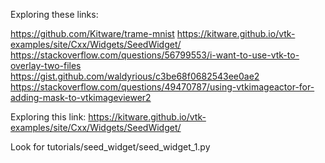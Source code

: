 Exploring these links:

https://github.com/Kitware/trame-mnist
https://kitware.github.io/vtk-examples/site/Cxx/Widgets/SeedWidget/
https://stackoverflow.com/questions/56799553/i-want-to-use-vtk-to-overlay-two-files
https://gist.github.com/waldyrious/c3be68f0682543ee0ae2
https://stackoverflow.com/questions/49470787/using-vtkimageactor-for-adding-mask-to-vtkimageviewer2

Exploring this link:
https://kitware.github.io/vtk-examples/site/Cxx/Widgets/SeedWidget/


Look for tutorials/seed_widget/seed_widget_1.py
